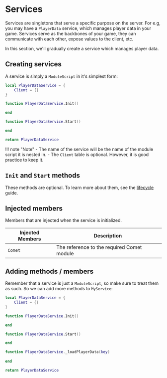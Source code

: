 # Services

Services are singletons that serve a specific purpose on the server. For e.g, you may have a `PlayerData` service, which manages player data in your game. Services serve as the backbones of your game, they can communicate with each other, expose values to the client, etc.

In this section, we'll gradually create a service which manages player data.

## Creating services

A service is simply a `ModuleScript` in it's simplest form:

```lua
local PlayerDataService = {
    Client = {}
}

function PlayerDataService.Init()

end

function PlayerDataService.Start()

end

return PlayerDataService
```

!!! note "Note"
    - The name of the service will be the name of the module script it is nested in.
    - The `Client` table is optional. However, it is good practice to keep it.

## `Init` and `Start` methods

These methods are optional. To learn more about them, see the [lifecycle]() guide.

## Injected members

Members that are injected when the service is initialized.

| Injected Members      | Description                          |
| ----------- | ------------------------------------ |
| `Comet`       | The reference to the required Comet module  |

## Adding methods / members

Remember that a service is just a `ModuleScript`, so make sure to treat them as such. So we can  add more methods to `MyService`:

```lua
local PlayerDataService = {
    Client = {}
}

function PlayerDataService.Init()

end

function PlayerDataService.Start()

end

function PlayerDataService._loadPlayerData(key)
   
end

return PlayerDataService
```

